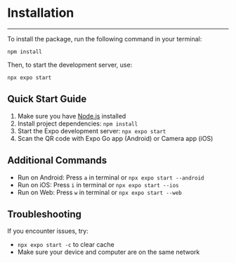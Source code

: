 # Installation

---------------
To install the package, run the following command in your terminal:

```
npm install
```

Then, to start the development server, use:

```
npx expo start
```

## Quick Start Guide

1. Make sure you have [Node.js](https://nodejs.org/) installed
2. Install project dependencies: `npm install`
3. Start the Expo development server: `npx expo start`
4. Scan the QR code with Expo Go app (Android) or Camera app (iOS)

## Additional Commands

- Run on Android: Press `a` in terminal or `npx expo start --android`
- Run on iOS: Press `i` in terminal or `npx expo start --ios`
- Run on Web: Press `w` in terminal or `npx expo start --web`

## Troubleshooting

If you encounter issues, try:

- `npx expo start -c` to clear cache
- Make sure your device and computer are on the same network
